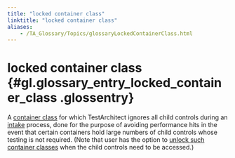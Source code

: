 ```yaml
--- 
title: "locked container class"
linktitle: "locked container class"
aliases: 
    - /TA_Glossary/Topics/glossaryLockedContainerClass.html
---
```

# locked container class {#gl.glossary_entry_locked_container_class .glossentry}

A [container class](glossaryContainerClass.html) for which TestArchitect ignores all child controls during an [intake](glossaryIntake.html) process, done for the purpose of avoiding performance hits in the event that certain containers hold large numbers of child controls whose testing is not required. \(Note that user has the option to [unlock such container classes](../../TA_Help/Topics/Interface_def_container_class_unlock.html) when the child controls need to be accessed.\)

